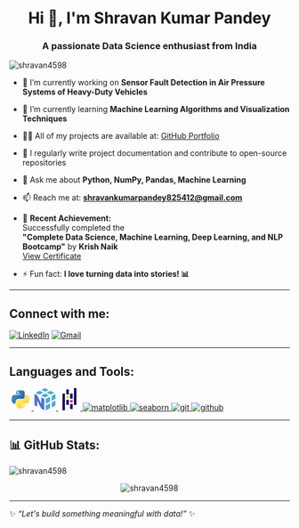 <h1 align="center">Hi 👋, I'm Shravan Kumar Pandey</h1>
<h3 align="center">A passionate Data Science enthusiast from India</h3>

<p align="left">
  <img src="https://komarev.com/ghpvc/?username=shravan4598&label=Profile%20views&color=0e75b6&style=flat" alt="shravan4598" />
</p>

- 🔭 I’m currently working on **Sensor Fault Detection in Air Pressure Systems of Heavy-Duty Vehicles**

- 🌱 I’m currently learning **Machine Learning Algorithms and Visualization Techniques**

- 👨‍💻 All of my projects are available at: [GitHub Portfolio](https://github.com/Shravan4598)

- 📝 I regularly write project documentation and contribute to open-source repositories

- 💬 Ask me about **Python, NumPy, Pandas, Machine Learning**

- 📫 Reach me at: **shravankumarpandey825412@gmail.com**

- 📜 **Recent Achievement:**  
  Successfully completed the  
  **"Complete Data Science, Machine Learning, Deep Learning, and NLP Bootcamp"** by **Krish Naik**  
  [View Certificate](https://ude.my/UC-c2e77a53-0576-41d4-815b-89df85e1eef6)

- ⚡ Fun fact: **I love turning data into stories! 📊**

---

## Connect with me:

[![LinkedIn](https://img.shields.io/badge/LinkedIn-Connect-blue?style=for-the-badge&logo=linkedin)](https://www.linkedin.com/in/shravan-kumar-pandey-309786309/)
[![Gmail](https://img.shields.io/badge/Gmail-Email-red?style=for-the-badge&logo=gmail)](mailto:shravankumarpandey825412@gmail.com)

---

## Languages and Tools:

<p align="left">
  <a href="https://www.python.org" target="_blank" rel="noreferrer">
    <img src="https://raw.githubusercontent.com/devicons/devicon/master/icons/python/python-original.svg" alt="python" width="40" height="40"/>
  </a>
  <a href="https://numpy.org/" target="_blank" rel="noreferrer">
    <img src="https://raw.githubusercontent.com/devicons/devicon/master/icons/numpy/numpy-original.svg" alt="numpy" width="40" height="40"/>
  </a>
  <a href="https://pandas.pydata.org/" target="_blank" rel="noreferrer">
    <img src="https://raw.githubusercontent.com/devicons/devicon/master/icons/pandas/pandas-original.svg" alt="pandas" width="40" height="40"/>
  </a>
  <a href="https://matplotlib.org/" target="_blank" rel="noreferrer">
    <img src="https://cdn.worldvectorlogo.com/logos/matplotlib.svg" alt="matplotlib" width="40" height="40"/>
  </a>
  <a href="https://seaborn.pydata.org/" target="_blank" rel="noreferrer">
    <img src="https://seaborn.pydata.org/_images/logo-mark-lightbg.svg" alt="seaborn" width="40" height="40"/>
  </a>
  <a href="https://git-scm.com/" target="_blank" rel="noreferrer">
    <img src="https://www.vectorlogo.zone/logos/git-scm/git-scm-icon.svg" alt="git" width="40" height="40"/>
  </a>
  <a href="https://github.com/" target="_blank" rel="noreferrer">
    <img src="https://cdn-icons-png.flaticon.com/512/25/25231.png" alt="github" width="40" height="40"/>
  </a>
</p>

---

## 📊 GitHub Stats:

<p align="left">
  <img src="https://github-readme-stats.vercel.app/api?username=shravan4598&show_icons=true&locale=en" alt="shravan4598" />
</p>

<p align="center">
  <img src="https://github-readme-streak-stats.herokuapp.com/?user=shravan4598&" alt="shravan4598" />
</p>

---

✨ _“Let's build something meaningful with data!”_ ✨
